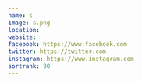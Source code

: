 ```yaml
---
name: s
image: s.png
location:
website:
facebook: https://www.facebook.com
twitter: https://twitter.com
instagram: https://www.instagram.com
sortrank: 90
---
```

